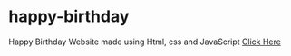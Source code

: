 # happy-birthday

Happy Birthday Website made using Html, css and JavaScript
<a href="https://programmerJahanvi.me/happy-birthday/?name=Jahanvi" target="blank">Click Here</a>
